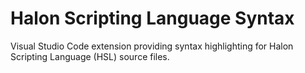 # Halon Scripting Language Syntax
Visual Studio Code extension providing syntax highlighting for Halon Scripting Language (HSL) source files.